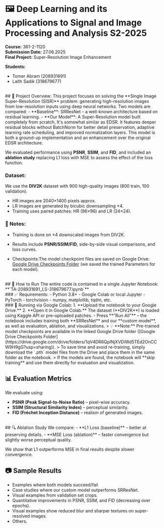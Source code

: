# 🖼️ Deep Learning and its Applications to Signal and Image Processing and Analysis S2-2025  
**Course:** 361-2-1120  
**Submission Date:** 27.06.2025  
**Final Project:** Super-Resolution Image Enhancement  

**Students:**  
- Tomer Abram (208931691)  
- Laith Sadik (318679677)  

<br />
## 📌 Project Overview:
This project focuses on solving the **Single Image Super-Resolution (SISR)** problem: generating high-resolution images from low-resolution inputs using deep neural networks. Two models are compared:
- **Baseline**: SRResNet – a well-known architecture based on residual learning.
- **Our Model**: A Super-Resolution model built completely from scratch, It's somewhat similar as EDSR. It features deeper residual blocks without BatchNorm for better detail preservation, adaptive learning rate scheduling, and improved normalization layers. This model is both a ground-up implementation and an enhancement over the original EDSR architecture.

We evaluated performance using **PSNR**, **SSIM**, and **FID**, and included an **ablation study** replacing L1 loss with MSE to assess the effect of the loss function.
<br />

### Dataset:
We use the **DIV2K** dataset with 900 high-quality images (800 train, 100 validation).  
- HR images are 2040×1400 pixels approx.  
- LR images are generated by bicubic downsampling ×4.  
- Training uses paired patches: HR (96×96) and LR (24×24).
  <br />
### 📌 Notes:
- Training is done on ×4 downscaled images from DIV2K.
- Results include **PSNR/SSIM/FID**, side-by-side visual comparisons, and loss curves.
  
- Checkpoints:The model checkpoint files are saved on Google Drive:  
[Google Drive Checkpoints Folder](https://drive.google.com/drive/folders/1qV4DR6QplNjXVDiWd5TEd2OnCCW9H9gG?usp=sharing)
(we saved the trained Parameters for each model).
<br />
## 🚀 How to Run
The entire code is contained in a single Jupyter Notebook:  
**`TA-208931691_LS-318679677.ipynb`**
<br />
### ✅ Requirements:
- Python 3.8+
- Google Colab or local Jupyter
- PyTorch
- torchvision
- numpy, matplotlib, tqdm, etc.
<br />
### 📂 Running via Google Colab:
1. **Upload the notebook to your Google Drive.**
2. **Open it in Google Colab.**
 The dataset (**DIV2K**) is loaded using Kaggle API or pre-uploaded patches.
- Press **"Run All"** – the notebook includes training both **SRResNet** and our **custom model**, as well as evaluation, ablation, and visualizations.
> 💡 **Note:** Pre-trained model checkpoints are available in the linked Google Drive folder ([Google Drive Checkpoints Folder](https://drive.google.com/drive/folders/1qV4DR6QplNjXVDiWd5TEd2OnCCW9H9gG?usp=sharing)).  
> To save time and avoid re-training, simply download the `.pth` model files from the Drive and place them in the same folder as the notebook.  
> If the models are found, the notebook will **skip training** and use them directly for evaluation and visualization.
<br />


## 📊 Evaluation Metrics
We evaluate using:
- **PSNR (Peak Signal-to-Noise Ratio)** – pixel-wise accuracy.
- **SSIM (Structural Similarity Index)** – perceptual similarity.
- **FID (Fréchet Inception Distance)** – realism of generated images.
<br />
## 🔍 Ablation Study
We compare:
- **L1 Loss (baseline)** – better at preserving details.  
- **MSE Loss (ablation)** – faster convergence but slightly worse perceptual quality.  

We show that L1 outperforms MSE in final results despite slower convergence.
<br />
## 📷 Sample Results
- Examples where both models succeed/fail
- Case studies where our custom model outperforms SRResNet.
- Visual examples from validation set crops.
- Quantitative improvements in PSNR, SSIM, and FID (decreasing over epochs).
- Visual examples show reduced blur and sharper textures on super-resolved images.
- Others.
